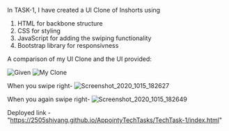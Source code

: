 In TASK-1, I have created a UI Clone of Inshorts using 

1. HTML for backbone structure
2. CSS for styling
3. JavaScript for adding the swiping functionality
4. Bootstrap library for responsivness

A comparison of my UI Clone and the UI provided:

![Given](https://user-images.githubusercontent.com/58561050/96119393-8aefe800-0f0a-11eb-9068-450c2b718d36.png "Given UI") ![My Clone](https://user-images.githubusercontent.com/58561050/96129653-87615e80-0f14-11eb-981d-df6b60048cf0.jpg "My UI Clone of Inshorts")

When you swipe right-
![Screenshot_2020_1015_182627](https://user-images.githubusercontent.com/58561050/96129953-e626d800-0f14-11eb-8e5a-4881ab88b73d.jpg)

When you again swipe right-
![Screenshot_2020_1015_182649](https://user-images.githubusercontent.com/58561050/96129957-e7580500-0f14-11eb-954c-5ccd5c64d883.jpg)

Deployed link - "https://2505shivang.github.io/AppointyTechTasks/TechTask-1/index.html"


